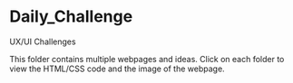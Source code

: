 # Daily_Challenge
UX/UI Challenges

This folder contains multiple webpages and ideas. Click on each folder to view the HTML/CSS code and the image of the webpage.
